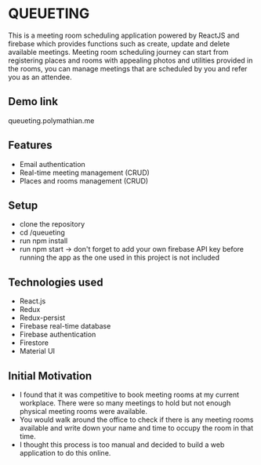 
# QUEUETING
This is a meeting room scheduling application powered by ReactJS and firebase which provides functions such as create, update and delete available meetings. Meeting room scheduling journey can start from registering places and rooms with appealing photos and utilities provided in the rooms, you can manage meetings that are scheduled by you and refer you as an attendee. 

## Demo link
queueting.polymathian.me

## Features
* Email authentication
* Real-time meeting management (CRUD)
* Places and rooms management (CRUD)

## Setup
* clone the repository
* cd /queueting
* run npm install
* run npm start 
-> don't forget to add your own firebase API key before running the app as the one used in this project is not included 

## Technologies used 
* React.js
* Redux
* Redux-persist
* Firebase real-time database
* Firebase authentication
* Firestore
* Material UI

## Initial Motivation
* I found that it was competitive to book meeting rooms at my current workplace. There were so many meetings to hold but not enough physical meeting rooms were available. 
* You would walk around the office to check if there is any meeting rooms available and write down your name and time to occupy the room in that time. 
* I thought this process is too manual and decided to build a web application to do this online. 
